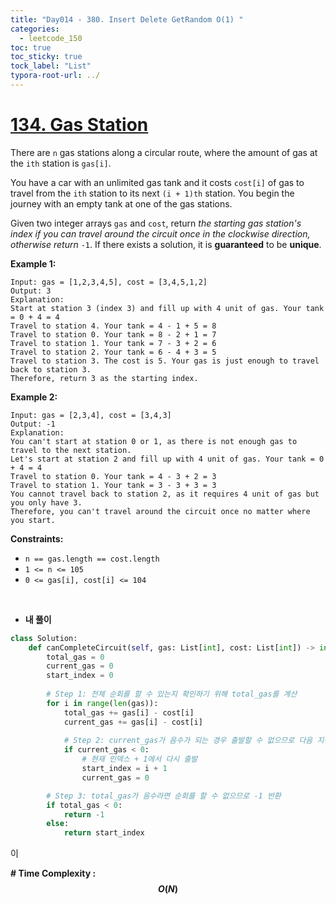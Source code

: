 ```yaml
---
title: "Day014 - 380. Insert Delete GetRandom O(1) "
categories:
  - leetcode_150
toc: true
toc_sticky: true
tock_label: "List"
typora-root-url: ../
---
```



# [134. Gas Station](https://leetcode.com/problems/gas-station/)

There are `n` gas stations along a circular route, where the amount of gas at the `ith` station is `gas[i]`.

You have a car with an unlimited gas tank and it costs `cost[i]` of gas to travel from the `ith` station to its next `(i + 1)th` station. You begin the journey with an empty tank at one of the gas stations.

Given two integer arrays `gas` and `cost`, return *the starting gas station's index if you can travel around the circuit once in the clockwise direction, otherwise return* `-1`. If there exists a solution, it is **guaranteed** to be **unique**.

 

**Example 1:**

```
Input: gas = [1,2,3,4,5], cost = [3,4,5,1,2]
Output: 3
Explanation:
Start at station 3 (index 3) and fill up with 4 unit of gas. Your tank = 0 + 4 = 4
Travel to station 4. Your tank = 4 - 1 + 5 = 8
Travel to station 0. Your tank = 8 - 2 + 1 = 7
Travel to station 1. Your tank = 7 - 3 + 2 = 6
Travel to station 2. Your tank = 6 - 4 + 3 = 5
Travel to station 3. The cost is 5. Your gas is just enough to travel back to station 3.
Therefore, return 3 as the starting index.
```

**Example 2:**

```
Input: gas = [2,3,4], cost = [3,4,3]
Output: -1
Explanation:
You can't start at station 0 or 1, as there is not enough gas to travel to the next station.
Let's start at station 2 and fill up with 4 unit of gas. Your tank = 0 + 4 = 4
Travel to station 0. Your tank = 4 - 3 + 2 = 3
Travel to station 1. Your tank = 3 - 3 + 3 = 3
You cannot travel back to station 2, as it requires 4 unit of gas but you only have 3.
Therefore, you can't travel around the circuit once no matter where you start.
```

 

**Constraints:**

- `n == gas.length == cost.length`
- `1 <= n <= 105`
- `0 <= gas[i], cost[i] <= 104`

<br>

- **내 풀이**

```python
class Solution:
    def canCompleteCircuit(self, gas: List[int], cost: List[int]) -> int:
        total_gas = 0 
        current_gas = 0
        start_index = 0
        
        # Step 1: 전체 순회를 할 수 있는지 확인하기 위해 total_gas를 계산
        for i in range(len(gas)):
            total_gas += gas[i] - cost[i]
            current_gas += gas[i] - cost[i]
            
            # Step 2: current_gas가 음수가 되는 경우 출발할 수 없으므로 다음 지점으로 이동
            if current_gas < 0:
                # 현재 인덱스 + 1에서 다시 출발
                start_index = i + 1
                current_gas = 0

        # Step 3: total_gas가 음수라면 순회를 할 수 없으므로 -1 반환
        if total_gas < 0:
            return -1
        else:
            return start_index
```

이



**\# Time Complexity  : $$O(N)$$** 

<br>



<br>


